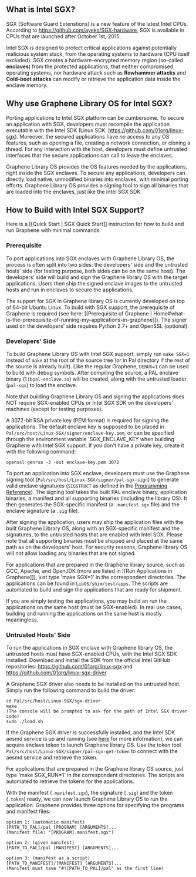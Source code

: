 ## What is Intel SGX?

SGX (Software Guard Extenstions) is a new feature of the latest Intel CPUs. According to <https://github.com/ayeks/SGX-hardware>, SGX is available in CPUs that are launched after October 1st, 2015.

Intel SGX is designed to protect critical applications against potentially malicious system stack, from the operating systems to hardware (CPU itself excluded). SGX creates a hardware-encrypted memory region (so-called **enclaves**) from the protected applications, that neither compromised operating systems, nor hardware attack such as **Rowhammer attacks** and **Cold-boot attacks** can modify or retrieve the application data inside the enclave memory.

## Why use Graphene Library OS for Intel SGX?

Porting applications to Intel SGX platform can be cumbersome. To secure an application with SGX, developers must recompile the application executable with the Intel SDK (Linux SDK: <https://github.com/01org/linux-sgx>). Moreover, the secured applications have _no_ access to any OS features, such as opening a file, creating a network connection, or cloning a thread. For any interaction with the host, developers must define untrusted interfaces that the secure applications can call to leave the enclaves.

Graphene Library OS provides the OS features needed by the applications, right inside the SGX enclaves. To secure any applications, developers can directly load native, unmodified binaries into enclaves, with minimal porting efforts. Graphene Library OS provides a signing tool to sign all binaries that are loaded into the enclaves, just like the Intel SGX SDK.

## How to Build with Intel SGX Support?

Here is a [[Quick Start | SGX Quick Start]] instruction for how to build and run Graphene with minimal commands.

### Prerequisite

To port applications into SGX enclaves with Graphene Library OS, the process is often split into two sides: the developers' side and the untrusted hosts' side (for testing purpose, both sides can be on the same host). The developers' side will build and sign the Graphene library OS with the target applications. Users then ship the signed enclave images to the untrusted hosts and run in enclaves to secure the applications.

The support for SGX in Graphene library OS is currently developed on top of 64-bit Ubuntu Linux. To build with SGX support, the prerequisite of Graphene is required (see here: [[Prerequisite of Graphene | Home#what-is-the-prerequisite-of-running-my-applications-in-graphene]]). The signer used on the developers' side requires Python 2.7+ and OpenSSL (optional).

### Developers' Side

To build Graphene Library OS with Intel SGX support, simply run `make SGX=1` instead of `make` at the root of the source tree (or in Pal directory if the rest of the source is already built). Like the regular Graphene, `DEBUG=1` can be used to build with debug symbols. After compiling the source, a PAL enclave binary (`libpal-enclave.so`) will be created, along with the untrusted loader (`pal-sgx`) to load the enclave.

Note that building Graphene Library OS and signing the applications does NOT require SGX-enabled CPUs or Intel SGX SDK on the developers' machines (except for testing purposes).

A 3072-bit RSA private key (PEM format) is required for signing the applications. The default enclave key is supposed to be placed in `Pal/src/host/Linux-SGX/signer/enclave-key.pem`, or can be specified through the environment variable `SGX_ENCLAVE_KEY when building Graphene with Intel SGX support. If you don't have a private key, create it with the following command:

    openssl genrsa -3 -out enclave-key.pem 3072

To port an application into SGX enclave, developers must use the Graphene signing tool (`Pal/src/host/Linux-SGX/signer/pal-sgx-sign`) to generate valid enclave signatures (`SIGSTRUCT` as defined in the [Programming Reference](https://software.intel.com/sites/default/files/managed/48/88/329298-002.pdf)). The signing tool takes the built PAL enclave binary, application binaries, a manifest and all supporting binaries (including the library OS). It then generates the SGX-specific manifest (a `.manifest.sgx` file) and the enclave signature (a `.sig` file). 

After signing the application, users may ship the application files with the built Graphene Library OS, along with an SGX-specific manifest and the signatures, to the untrusted hosts that are enabled with Intel SGX. Please note that all supporting binaries must be shipped and placed at the same path as on the developers' host. For security reasons, Graphene library OS will not allow loading any binaries that are not signed.

For applications that are prepared in the Graphene library source, such as GCC, Apache, and OpenJDK (more are listed in [[Run Applications in Graphene]]), just type 'make SGX=1' in the correspondent directories. The applications can be found in `LibOS/shim/test/apps`. The scripts are automated to build and sign the applications that are ready for shipment.

If you are simply testing the applications, you may build an run the applications on the same host (must be SGX-enabled). In real use cases, building and running the applications on the same host is mostly meaningless.

### Untrusted Hosts' Side

To run the applications in SGX enclave with Graphene library OS, the untrusted hosts must have SGX-enabled CPUs, with the Intel SGX SDK installed. Download and install the SDK from the official Intel GitHub repositories: <https://github.com/01org/linux-sgx> and <https://github.com/01org/linux-sgx-driver>

A Graphene SGX driver also needs to be installed on the untrusted host. Simply run the following command to build the driver:

    cd Pal/src/host/Linux-SGX/sgx-driver
    make
    (The console will be prompted to ask for the path of Intel SGX driver code)
    sudo ./load.sh

If the Graphene SGX driver is successfully installed, and the Intel SDK aesmd service is up and running (see [here](https://github.com/01org/linux-sgx#start-or-stop-aesmd-service) for more information), we can acquire enclave token to launch Graphene library OS. Use the token tool `Pal/src/host/Linux-SGX/signer/pal-sgx-get-token` to connect with the aesmd service and retrieve the token.

For applications that are prepared in the Graphene library OS source, just type 'make SGX_RUN=1' in the correspondent directories. The scripts are automated to retrieve the tokens for the applications.

With the manifest (`.manifest.sgx`), the signature (`.sig`) and the token (`.token`) ready, we can now launch Graphene Library OS to run the application. Graphene provides three options for specifying the programs and manifest files:

    option 1: (automatic manifest)
    [PATH_TO_PAL]/pal [PROGRAM] [ARGUMENTS]...
    (Manifest file: "[PROGRAM].manifest.sgx")

    option 2: (given manifest)
    [PATH_TO_PAL]/pal [MANIFEST] [ARGUMENTS]...

    option 3: (manifest as a script)
    [PATH_TO_MANIFEST]/[MANIFEST] [ARGUMENTS]...
    (Manifest must have "#![PATH_TO_PAL]/pal" as the first line)
